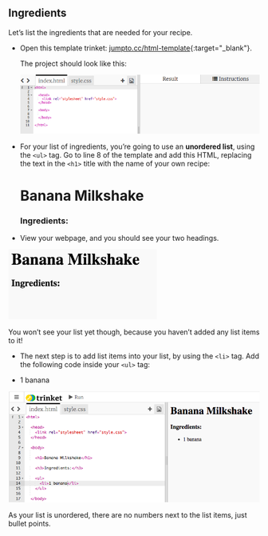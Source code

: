 ## Ingredients

Let’s list the ingredients that are needed for your recipe.

+ Open this template trinket: [jumpto.cc/html-template](http://jumpto.cc/html-template){:target="_blank"}.
    
    The project should look like this:
    
    ![posnetek zaslona](images/recipe-starter.png)

+ For your list of ingredients, you’re going to use an **unordered list**, using the `<ul>` tag. Go to line 8 of the template and add this HTML, replacing the text in the `<h1>` title with the name of your own recipe:

    <h1>Banana Milkshake</h1>
    
    <h3>Ingredients:</h3>
    
    <ul>
    
    </ul>
    

+ View your webpage, and you should see your two headings.

![posnetek zaslona](images/recipe-headings.png)

You won’t see your list yet though, because you haven’t added any list items to it!

+ The next step is to add list items into your list, by using the `<li>` tag. Add the following code inside your `<ul>` tag:

    <li>1 banana</li>
    

![posnetek zaslona](images/recipe-ul.png)

As your list is unordered, there are no numbers next to the list items, just bullet points.